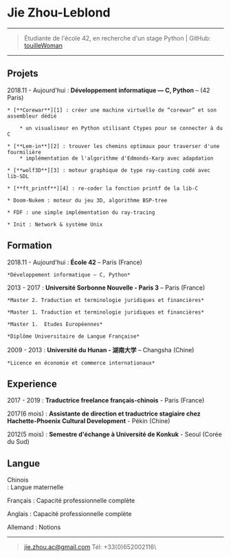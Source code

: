Jie Zhou-Leblond
==============

----

>  Étudiante de l'école 42, en recherche d'un stage Python 
>   |  GitHub: [touilleWoman][5]

----




Projets
----------------------

2018.11 - Aujourd'hui
:   **Développement informatique — C, Python** – (42 Paris)

    * [**Corewar**][1] : créer une machine virtuelle de “corewar” et son assembleur dédié

        * un visualiseur en Python utilisant Ctypes pour se connecter à du C

    * [**Lem-in**][2] : trouver les chemins optimaux pour traverser d'une fourmilière
        * implémentation de l'algorithme d'Edmonds-Karp avec adapdation

    * [**wolf3D**][3] : moteur graphique de type ray-casting codé avec lib-SDL

    * [**ft_printf**][4] : re-coder la fonction printf de la lib-C    

    * Doom-Nukem : moteur du jeu 3D, algorithme BSP-tree

    * FDF : une simple implémentation du ray-tracing

    * Init : Network & système Unix

Formation
---------

2018.11 - Aujourd'hui
:   **École 42**  – Paris (France)

    *Développement informatique — C, Python*

2013 - 2017
:   **Université Sorbonne Nouvelle - Paris 3** –  Paris (France)

    *Master 2. Traduction et terminologie juridiques et financières*

    *Master 1. Traduction et terminologie juridiques et financières*

    *Master 1.  Etudes Européennes*

    *Diplôme Universitaire de Langue Française*

2009 - 2013
:   **Université du Hunan - 湖南大学** –  Changsha (Chine)

    *Licence en économie et commerce internationaux*


Experience
----------------
2017 - 2019
:   **Traductrice freelance français-chinois** - Paris (France)


2017(6 mois)
:   **Assistante de direction et traductrice stagiaire chez Hachette-Phoenix Cultural Development** - Pékin (Chine)


2012(5 mois)
:   **Semestre d'échange à Université de Konkuk** - Seoul (Corée du Sud)

Langue
----------------
Chinois          
:   Langue maternelle

Français 
:   Capacité professionnelle complète

Anglais
:   Capacité professionnelle complète

Allemand
:   Notions

----

> <jie.zhou.ac@gmail.com>  Tél: +33(0)652002116\


[1]: https://github.com/touilleWoman/corewar
[2]: https://github.com/touilleWoman/Lem_in
[3]: https://github.com/touilleWoman/wolf3d
[4]: https://github.com/touilleWoman/ft_printf
[5]: https://github.com/touilleWoman
